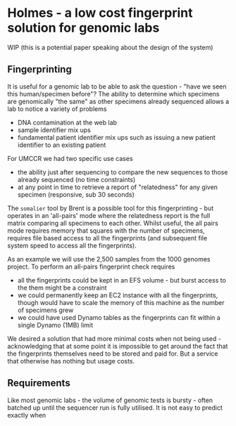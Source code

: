 # Holmes - a low cost fingerprint solution for genomic labs

WIP (this is a potential paper speaking about the design of the system)

## Fingerprinting

It is useful for a genomic lab to be able to ask the question - "have we seen
this human/specimen before"? The ability to determine which specimens are
genomically "the same" as other specimens already sequenced allows a lab to
notice a variety of problems

- DNA contamination at the web lab
- sample identifier mix ups
- fundamental patient identifier mix ups such as issuing a new patient identifier to an existing patient

For UMCCR we had two specific use cases

- the ability just after sequencing to compare the new sequences to those already sequenced (no time constraints)
- at any point in time to retrieve a report of "relatedness" for any given specimen (responsive, sub 30 seconds)

The `somalier` tool by Brent is a possible tool for this fingerprinting - but operates in an 'all-pairs' mode
where the relatedness report is the full matrix comparing all specimens to each other. Whilst useful,
the all pairs mode requires memory that squares with the number of specimens, requires file based access
to all the fingerprints (and subsequent file system speed to access all the fingerprints).

As an example we will use the 2,500 samples from the 1000 genomes project. To perform an all-pairs
fingerprint check requires

- all the fingerprints could be kept in an EFS volume - but burst access to the them might
  be a constraint
- we could permanently keep an EC2 instance with all the fingerprints, though would have to scale the
  memory of this machine as the number of specimens grew
- we could have used Dynamo tables as the fingerprints can fit within a single Dynamo (1MB) limit

We desired a solution that had more minimal costs when not being used - acknowledging that
at some point it is impossible to get around the fact that the fingerprints themselves need to
be stored and paid for. But a service that otherwise has nothing but usage costs.

## Requirements

Like most genomic labs - the volume of genomic tests is bursty - often batched
up until the sequencer run is fully utilised. It is not easy to predict exactly
when
